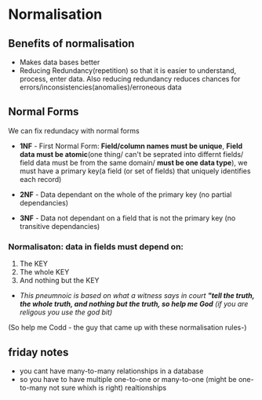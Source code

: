 # Normalisation
## Benefits of normalisation
- Makes data bases better
- Reducing Redundancy(repetition) so that it is easier to understand, process, enter data. Also reducing redundancy reduces chances for errors/inconsistencies(anomalies)/erroneous data

## Normal Forms
 We can fix redundacy with normal forms

- **1NF** - First Normal Form: **Field/column names must be unique**, **Field data must be atomic**(one thing/ can't be seprated into differnt fields/ field data must be from the same domain/ **must be one data type**), we must have a primary key(a field (or set of fields) that uniquely identifies each record)

- **2NF** - Data dependant on the whole of the primary key (no partial dependancies)

- **3NF** - Data not dependant on a field that is not the primary key (no transitive dependancies)

### **Normalisaton**: data in fields must depend on:
1. The KEY
2. The whole KEY
3. And nothing but the KEY  
- *This pneumnoic is based on what a witness says in court **"tell the truth, the whole truth, and nothing but the truth, so help me God** (if you are religous you use the god bit)*

(So help me Codd - the guy that came up with these normalisation rules-)

## friday notes
- you cant have many-to-many relationships in a database  
- so you have to have multiple one-to-one or many-to-one (might be one-to-many not sure whixh is right) realtionships 